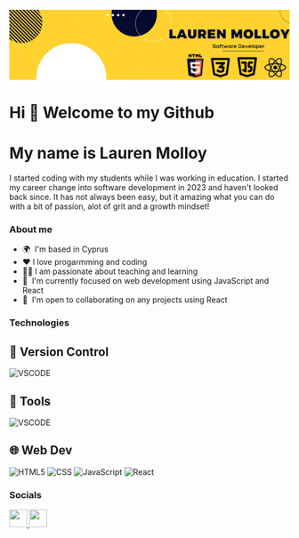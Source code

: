 ![Header](banner.png)

Hi 👋 Welcome to my Github
==============================
My name is Lauren Molloy
==============================

<p>I started coding with my students while I was working in education. I started my career change into software development in 2023 and haven't looked back since. It has not always been easy, but it amazing what you can do with a bit of passion, alot of grit and a growth mindset! </p>

### About me
* 🌍  I'm based in Cyprus
* ❤️  I love progarmming and coding
* 👩‍🏫  I am passionate about teaching and learning
* 🧠  I'm currently focused on web development using JavaScript and React
* 🤝  I'm open to collaborating on any projects using React
  
### Technologies 

## 🧰 Version Control

<p>
  <img src="https://raw.githubusercontent.com/marwin1991/profile-technology-icons/refs/heads/main/icons/github.png"
 alt="VSCODE" width="40" />
</p>


## 🔨 Tools

<p>
  <img src="https://raw.githubusercontent.com/marwin1991/profile-technology-icons/refs/heads/main/icons/visual_studio_code.png"
 alt="VSCODE" width="40" />
</p>

## 🌐 Web Dev

<p>
  <img src="https://raw.githubusercontent.com/marwin1991/profile-technology-icons/refs/heads/main/icons/html.png" alt="HTML5" width="40" />
  <img src="https://raw.githubusercontent.com/marwin1991/profile-technology-icons/refs/heads/main/icons/css.png" alt="CSS" width="40" />
  <img src="https://raw.githubusercontent.com/marwin1991/profile-technology-icons/refs/heads/main/icons/javascript.png" alt="JavaScript" width="40" />
  <img src="https://raw.githubusercontent.com/marwin1991/profile-technology-icons/refs/heads/main/icons/react.png" alt="React" width="40" />
</p>

### Socials

<p align="left"> <a href="https://www.github.com/LaurenAMolloy" target="_blank" rel="noreferrer"> <picture> <source media="(prefers-color-scheme: dark)" srcset="https://raw.githubusercontent.com/danielcranney/readme-generator/main/public/icons/socials/github-dark.svg" /> <source media="(prefers-color-scheme: light)" srcset="https://raw.githubusercontent.com/danielcranney/readme-generator/main/public/icons/socials/github.svg" /> <img src="https://raw.githubusercontent.com/danielcranney/readme-generator/main/public/icons/socials/github.svg" width="32" height="32" /> </picture> </a> <a href="https://www.linkedin.com/in/lauren-m-a9b63252/" target="_blank" rel="noreferrer"> <picture> <source media="(prefers-color-scheme: dark)" srcset="https://raw.githubusercontent.com/danielcranney/readme-generator/main/public/icons/socials/linkedin-dark.svg" /> <source media="(prefers-color-scheme: light)" srcset="https://raw.githubusercontent.com/danielcranney/readme-generator/main/public/icons/socials/linkedin.svg" /> <img src="https://raw.githubusercontent.com/danielcranney/readme-generator/main/public/icons/socials/linkedin.svg" width="32" height="32" /> </picture> </a></p>


